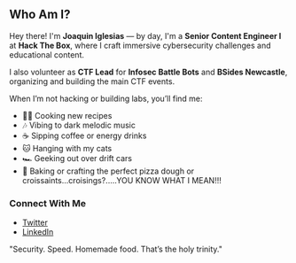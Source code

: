 ## Who Am I?

Hey there! I'm **Joaquin Iglesias** — by day, I'm a **Senior Content Engineer I** at **Hack The Box**, where I craft immersive cybersecurity challenges and educational content.

I also volunteer as **CTF Lead** for **Infosec Battle Bots** and **BSides Newcastle**, organizing and building the main CTF events.

When I’m not hacking or building labs, you’ll find me:
- 👨‍🍳 Cooking new recipes  
- 🎶 Vibing to dark melodic music  
- ☕ Sipping coffee or energy drinks  
- 🐱 Hanging with my cats  
- 🏎️ Geeking out over drift cars  
- 🍞 Baking or crafting the perfect pizza dough or croissaints...croisings?.....YOU KNOW WHAT I MEAN!!!

### Connect With Me

- [Twitter](https://x.com/intelbrew)
- [LinkedIn](https://www.linkedin.com/in/joaquiniglesiasm/)

"Security. Speed. Homemade food. That’s the holy trinity."
